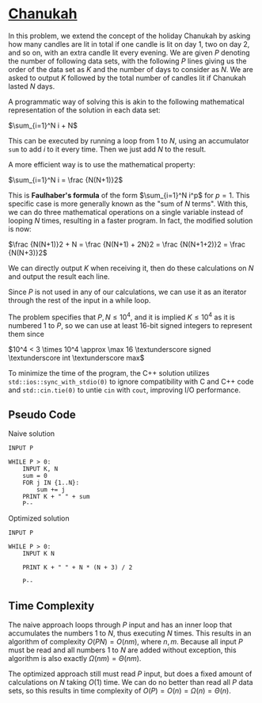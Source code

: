 # [Chanukah](https://open.kattis.com/problems/chanukah)

In this problem, we extend the concept of the holiday Chanukah by asking how many candles are lit in total if one candle is lit on day $1$, two on day $2$, and so on, with an extra candle lit every evening. We are given $P$ denoting the number of following data sets, with the following $P$ lines giving us the order of the data set as $K$ and the number of days to consider as $N$. We are asked to output $K$ followed by the total number of candles lit if Chanukah lasted $N$ days.

A programmatic way of solving this is akin to the following mathematical representation of the solution in each data set:

$\sum_{i=1}^N i + N$

This can be executed by running a loop from $1$ to $N$, using an accumulator `sum` to add $i$ to it every time. Then we just add $N$ to the result.

A more efficient way is to use the mathematical property:

$\sum_{i=1}^N i = \frac {N(N+1)}2$

This is **Faulhaber's formula** of the form $\sum_{i=1}^N i^p$ for $p = 1$. This specific case is more generally known as the "sum of $N$ terms". With this, we can do three mathematical operations on a single variable instead of looping $N$ times, resulting in a faster program. In fact, the modified solution is now:

$\frac {N(N+1)}2 + N = \frac {N(N+1) + 2N}2 = \frac {N(N+1+2)}2 = \frac {N(N+3)}2$

We can directly output $K$ when receiving it, then do these calculations on $N$ and output the result each line.

Since $P$ is not used in any of our calculations, we can use it as an iterator through the rest of the input in a while loop.

The problem specifies that $P, N \leq 10^4$, and it is implied $K \leq 10^4$ as it is numbered $1$ to $P$, so we can use at least $16$-bit signed integers to represent them since

$10^4 < 3 \times 10^4 \approx \max 16 \textunderscore signed \textunderscore int \textunderscore max$

To minimize the time of the program, the C++ solution utilizes `std::ios::sync_with_stdio(0)` to ignore compatibility with C and C++ code and `std::cin.tie(0)` to untie `cin` with `cout`, improving I/O performance.

## Pseudo Code
Naive solution
```
INPUT P

WHILE P > 0:
    INPUT K, N
    sum = 0
    FOR j IN {1..N}:
        sum += j
    PRINT K + " " + sum
    P--
```
Optimized solution
```
INPUT P

WHILE P > 0:
    INPUT K N
    
    PRINT K + " " + N * (N + 3) / 2
    
    P--
```

## Time Complexity
The naive approach loops through $P$ input and has an inner loop that accumulates the numbers $1$ to $N$, thus executing $N$ times. This results in an algorithm of complexity $O(PN) = O(nm)$, where $n, m$. Because all input $P$ must be read and all numbers $1$ to $N$ are added without exception, this algorithm is also exactly $\Omega(nm) = \Theta(nm)$.

The optimized approach still must read $P$ input, but does a fixed amount of calculations on $N$ taking $O(1)$ time. We can do no better than read all $P$ data sets, so this results in time complexity of $O(P) = O(n) = \Omega(n) = \Theta(n)$.